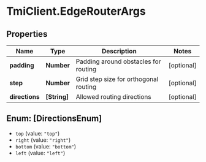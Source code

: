 # TmiClient.EdgeRouterArgs

## Properties
Name | Type | Description | Notes
------------ | ------------- | ------------- | -------------
**padding** | **Number** | Padding around obstacles for routing | [optional] 
**step** | **Number** | Grid step size for orthogonal routing | [optional] 
**directions** | **[String]** | Allowed routing directions | [optional] 

<a name="[DirectionsEnum]"></a>
## Enum: [DirectionsEnum]

* `top` (value: `"top"`)
* `right` (value: `"right"`)
* `bottom` (value: `"bottom"`)
* `left` (value: `"left"`)

